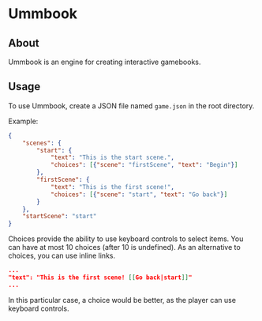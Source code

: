 # Ummbook

## About

Ummbook is an engine for creating interactive gamebooks.

## Usage

To use Ummbook, create a JSON file named ```game.json``` in the root directory.

Example:

```json
{
    "scenes": {
        "start": {
            "text": "This is the start scene.",
            "choices": [{"scene": "firstScene", "text": "Begin"}]
        },
        "firstScene": {
            "text": "This is the first scene!",
            "choices": [{"scene": "start", "text": "Go back"}]
        }
    },
    "startScene": "start"
}
```

Choices provide the ability to use keyboard controls to select items. You can
have at most 10 choices (after 10 is undefined). As an alternative to choices,
you can use inline links.

```json
...
"text": "This is the first scene! [[Go back|start]]"
...
```

In this particular case, a choice would be better, as the player can use
keyboard controls.
